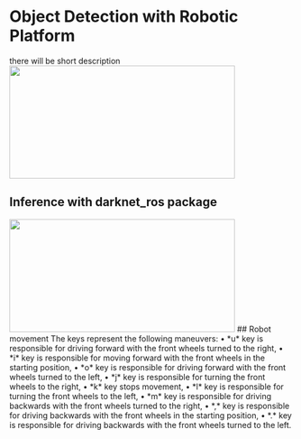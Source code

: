 # Object Detection with Robotic Platform
there will be short description
<img src="https://github.com/monsiw/object_detection_yolov5/blob/main/images/2.png" data-canonical-src="https://github.com/monsiw/object_detection_yolov5/blob/main/images/2.png" width="400" height="200" />
## Inference with darknet_ros package
<img src="https://github.com/monsiw/object_detection_yolov5/blob/main/images/1.png" data-canonical-src="https://github.com/monsiw/object_detection_yolov5/blob/main/images/1.png" width="400" height="200" />
## Robot movement
The keys represent the following maneuvers:
• *u* key is responsible for driving forward with the front wheels turned to the right,
• *i* key is responsible for moving forward with the front wheels in the starting position,
• *o* key is responsible for driving forward with the front wheels turned to the left,
• *j* key is responsible for turning the front wheels to the right,
• *k* key stops movement,
• *l* key is responsible for turning the front wheels to the left,
• *m* key is responsible for driving backwards with the front wheels turned to the right,
• *,* key is responsible for driving backwards with the front wheels in the starting position,
• *.* key is responsible for driving backwards with the front wheels turned to the left.
